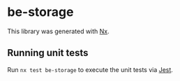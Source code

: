 # be-storage

This library was generated with [Nx](https://nx.dev).

## Running unit tests

Run `nx test be-storage` to execute the unit tests via [Jest](https://jestjs.io).
